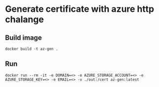 # Generate certificate with azure http chalange

## Build image

```
docker build -t az-gen .
```

## Run 
```
docker run --rm -it -e DOMAIN=<> -e AZURE_STORAGE_ACCOUNT=<> -e AZURE_STORAGE_KEY=<> -e EMAIL=<> -v ./out:/cert az-gen:latest
```